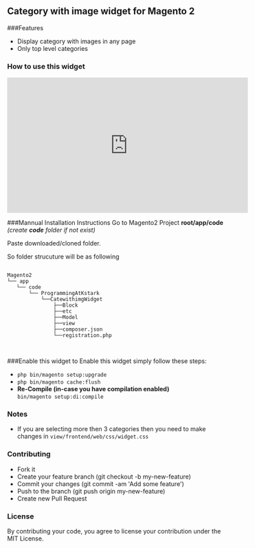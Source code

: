 ## Category with image widget for Magento 2

###Features
<ul>
<li>Display category with images in any page</li>
<li>Only top level categories</li>
</ul>

### How to use this widget
<iframe width="560" height="315" src="https://www.youtube.com/embed/RLN1A200MII" frameborder="0" allowfullscreen></iframe>

###Mannual Installation Instructions
Go to Magento2 Project 
<strong>root/app/code </strong> <em> (create <strong> code</strong> folder if not exist)</em>

Paste downloaded/cloned folder.

So folder strucuture will be as following

<pre>
<code>
Magento2
└── app
   └── code
       └── ProgrammingAtKstark
           └──CatewithimgWidget
               ├──Block
               ├──etc
               ├──Model
               ├──view
               ├──composer.json
               └──registration.php

</code>
</pre>


###Enable this widget
to Enable this widget simply follow these steps:
<ul>
    <li><code>php bin/magento setup:upgrade</code></li>
    <li><code>php bin/magento cache:flush</code></li>
    <li><strong>Re-Compile (in-case you have compilation enabled)</strong><br>
        <code>bin/magento setup:di:compile</code>
    </li>
</ul>

### Notes
<ul>
    <li>If you are selecting more then 3 categories then you need to make changes in <code>view/frontend/web/css/widget.css</code></li>
</ul>

### Contributing
<ul>
    <li>Fork it</li>
    <li>Create your feature branch (git checkout -b my-new-feature)</li>
    <li>Commit your changes (git commit -am 'Add some feature')</li>
    <li>Push to the branch (git push origin my-new-feature)</li>
        <li>Create new Pull Request</li>
</ul>

### License

By contributing your code, you agree to license your contribution under the MIT License.

